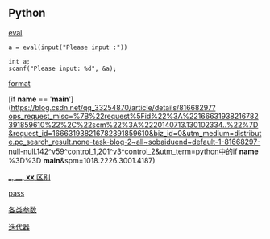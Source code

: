 ## Python

[eval](https://blog.csdn.net/qq_26442553/article/details/94396532?ops_request_misc=%7B%22request%5Fid%22%3A%22166610478016782248518020%22%2C%22scm%22%3A%2220140713.130102334..%22%7D&request_id=166610478016782248518020&biz_id=0&utm_medium=distribute.pc_search_result.none-task-blog-2~all~top_positive~default-1-94396532-null-null.142^v59^control_1,201^v3^control_2&utm_term=eval&spm=1018.2226.3001.4187)

```
a = eval(input("Please input :"))

int a;
scanf("Please input: %d", &a);
```

[format](https://blog.csdn.net/qq_45726327/article/details/115042863?ops_request_misc=%7B%22request%5Fid%22%3A%22166610585016782388064375%22%2C%22scm%22%3A%2220140713.130102334..%22%7D&request_id=166610585016782388064375&biz_id=0&utm_medium=distribute.pc_search_result.none-task-blog-2~all~top_positive~default-1-115042863-null-null.142^v59^control_1,201^v3^control_2&utm_term=format&spm=1018.2226.3001.4187)

[if __name__ == '__main__'](https://blog.csdn.net/qq_33254870/article/details/81668297?ops_request_misc=%7B%22request%5Fid%22%3A%22166631938216782391859610%22%2C%22scm%22%3A%2220140713.130102334..%22%7D&request_id=166631938216782391859610&biz_id=0&utm_medium=distribute.pc_search_result.none-task-blog-2~all~sobaiduend~default-1-81668297-null-null.142^v59^control_1,201^v3^control_2&utm_term=python中的if __name__ %3D%3D __main__&spm=1018.2226.3001.4187)

[_, __, __xx__ 区别](https://blog.csdn.net/qq_33254870/article/details/103188897)

[pass](https://blog.csdn.net/violet_echo_0908/article/details/52052054?ops_request_misc=%7B%22request%5Fid%22%3A%22166624905116782417016876%22%2C%22scm%22%3A%2220140713.130102334..%22%7D&request_id=166624905116782417016876&biz_id=0&utm_medium=distribute.pc_search_result.none-task-blog-2~all~top_positive~default-2-52052054-null-null.142^v59^control_1,201^v3^control_2&utm_term=python中的pass&spm=1018.2226.3001.4187)

[各类参数](https://blog.csdn.net/Thewei666/article/details/125743991?ops_request_misc=&request_id=&biz_id=102&utm_term=python中的参数&utm_medium=distribute.pc_search_result.none-task-blog-2~all~sobaiduweb~default-0-125743991.142^v59^pc_search_tree,201^v3^control_1&spm=1018.2226.3001.4187)

[迭代器](https://blog.csdn.net/qq_45807032/article/details/105219674?ops_request_misc=%7B%22request%5Fid%22%3A%22166667254316800182149542%22%2C%22scm%22%3A%2220140713.130102334..%22%7D&request_id=166667254316800182149542&biz_id=0&utm_medium=distribute.pc_search_result.none-task-blog-2~all~top_positive~default-3-105219674-null-null.142^v59^pc_search_tree,201^v3^control_1&utm_term=python迭代器&spm=1018.2226.3001.4187)
